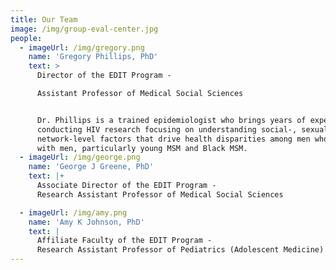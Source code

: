 ```yaml
---
title: Our Team
image: /img/group-eval-center.jpg
people:
  - imageUrl: /img/gregory.png
    name: 'Gregory Phillips, PhD'
    text: >
      Director of the EDIT Program -

      Assistant Professor of Medical Social Sciences


      Dr. Phillips is a trained epidemiologist who brings years of experience
      conducting HIV research focusing on understanding social-, sexual-, and
      network-level factors that drive health disparities among men who have sex
      with men, particularly young MSM and Black MSM.
  - imageUrl: /img/george.png
    name: 'George J Greene, PhD'
    text: |+
      Associate Director of the EDIT Program - 
      Research Assistant Professor of Medical Social Sciences

  - imageUrl: /img/amy.png
    name: 'Amy K Johnson, PhD'
    text: |
      Affiliate Faculty of the EDIT Program - 
      Research Assistant Professor of Pediatrics (Adolescent Medicine)
---
```


